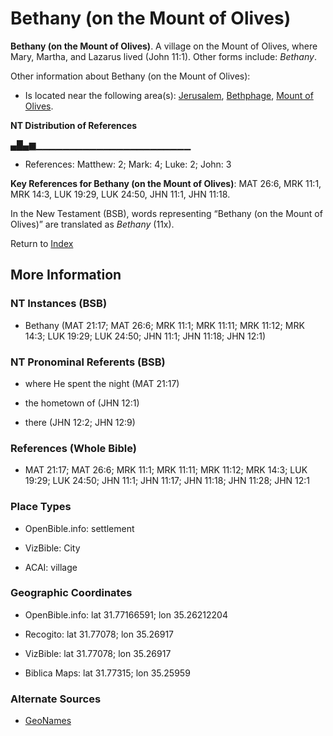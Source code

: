 # Bethany (on the Mount of Olives)
**Bethany (on the Mount of Olives)**. 
A village on the Mount of Olives, where Mary, Martha, and Lazarus lived (John 11:1). 
Other forms include: 
*Bethany*. 




Other information about Bethany (on the Mount of Olives):


* Is located near the following area(s): 
[Jerusalem](Jerusalem.md), [Bethphage](Bethphage.md), [Mount of Olives](OlivesMount.md). 


**NT Distribution of References**

▄█▄▆▁▁▁▁▁▁▁▁▁▁▁▁▁▁▁▁▁▁▁▁▁▁▁
* References: Matthew: 2; Mark: 4; Luke: 2; John: 3



**Key References for Bethany (on the Mount of Olives)**: 
MAT 26:6, MRK 11:1, MRK 14:3, LUK 19:29, LUK 24:50, JHN 11:1, JHN 11:18. 




In the New Testament (BSB), words representing “Bethany (on the Mount of Olives)” are translated as 
*Bethany* (11x). 


Return to [Index](00-Index.md)

## More Information

### NT Instances (BSB)

* Bethany (MAT 21:17; MAT 26:6; MRK 11:1; MRK 11:11; MRK 11:12; MRK 14:3; LUK 19:29; LUK 24:50; JHN 11:1; JHN 11:18; JHN 12:1)



### NT Pronominal Referents (BSB)

* where He spent the night (MAT 21:17)

* the hometown of (JHN 12:1)

* there (JHN 12:2; JHN 12:9)



### References (Whole Bible)

* MAT 21:17; MAT 26:6; MRK 11:1; MRK 11:11; MRK 11:12; MRK 14:3; LUK 19:29; LUK 24:50; JHN 11:1; JHN 11:17; JHN 11:18; JHN 11:28; JHN 12:1


### Place Types

* OpenBible.info: settlement

* VizBible: City

* ACAI: village



### Geographic Coordinates

* OpenBible.info: lat 31.77166591; lon 35.26212204

* Recogito: lat 31.77078; lon 35.26917

* VizBible: lat 31.77078; lon 35.26917

* Biblica Maps: lat 31.77315; lon 35.25959



### Alternate Sources

* [GeoNames](http://sws.geonames.org/285111)



